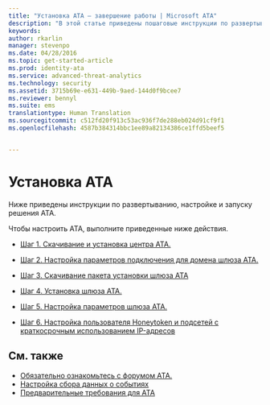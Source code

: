 ```yaml
---
title: "Установка ATA — завершение работы | Microsoft ATA"
description: "В этой статье приведены пошаговые инструкции по развертыванию, настройке и запуску решения ATA."
keywords: 
author: rkarlin
manager: stevenpo
ms.date: 04/28/2016
ms.topic: get-started-article
ms.prod: identity-ata
ms.service: advanced-threat-analytics
ms.technology: security
ms.assetid: 3715b69e-e631-449b-9aed-144d0f9bcee7
ms.reviewer: bennyl
ms.suite: ems
translationtype: Human Translation
ms.sourcegitcommit: c512fd20f913c53ac936f7de288eb024d91cf9f1
ms.openlocfilehash: 4587b384314bbc1ee89a82134386ce1ffd5beef5


---
```


# Установка ATA

Ниже приведены инструкции по развертыванию, настройке и запуску решения ATA.

Чтобы настроить ATA, выполните приведенные ниже действия.


-   [Шаг 1. Скачивание и установка центра ATA.](install-ata-step1.md)

-   [Шаг 2. Настройка параметров подключения для домена шлюза ATA.](install-ata-step2.md)

-   [Шаг 3. Скачивание пакета установки шлюза ATA](install-ata-step3.md)

-   [Шаг 4. Установка шлюза ATA.](install-ata-step4.md)

-   [Шаг 5. Настройка параметров шлюза ATA.](install-ata-step5.md)

-   [Шаг 6. Настройка пользователя Honeytoken и подсетей с краткосрочным использованием IP-адресов](install-ata-step6.md)


## См. также

- [Обязательно ознакомьтесь с форумом ATA.](https://social.technet.microsoft.com/Forums/security/home?forum=mata)
- [Настройка сбора данных о событиях](configure-event-collection.md)
- [Предварительные требования для ATA](/advanced-threat-analytics/plan-design/ata-prerequisites)




<!--HONumber=Jul16_HO3-->


